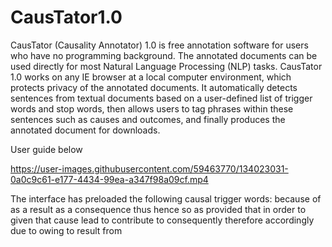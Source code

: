 # CausTator1.0
CausTator (Causality Annotator) 1.0 is free annotation software for users who have no programming background. The annotated documents can be used directly for most Natural Language Processing (NLP) tasks. CausTator 1.0 works on any IE browser at a local computer environment, which protects privacy of the annotated documents.  It automatically detects sentences from textual documents based on a user-defined list of trigger words and stop words, then allows users to tag phrases within these sentences such as causes and outcomes, and finally produces the annotated document for downloads. 

User guide below



https://user-images.githubusercontent.com/59463770/134023031-0a0c9c61-e177-4434-99ea-a347f98a09cf.mp4


The interface has preloaded the following causal trigger words:
because of
as a result
as a consequence
thus
hence
so
as
provided that
in order to
given that
cause
lead to
contribute to
consequently
therefore
accordingly
due to
owing to
result from
